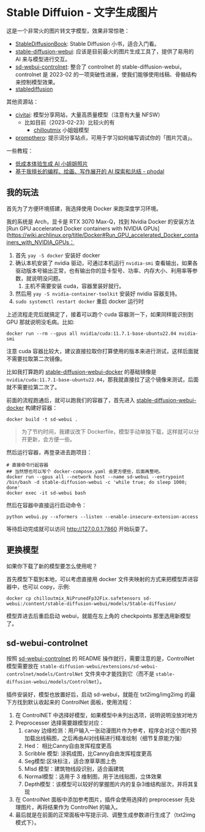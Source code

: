 # Stable Diffuion - 文字生成图片

这是一个非常火的图片转文字模型，效果非常惊艳：

- [StableDiffusionBook](https://github.com/sudoskys/StableDiffusionBook): Stable Diffusion 小书，适合入门看。
- [stable-diffusion-webui](https://github.com/AUTOMATIC1111/stable-diffusion-webui): 应该是目前最火的图片生成工具了，提供了易用的 AI 来与模型进行交互。
- [sd-webui-controlnet](https://github.com/Mikubill/sd-webui-controlnet): 整合了 controlnet 的 stable-diffusion-webui，controlnet 是 2023-02 的一项突破性进展，使我们能够使用线稿、骨骼结构来控制模型效果。
- [stablediffusion](https://github.com/Stability-AI/stablediffusion)

其他资源站：

- [civitai](https://civitai.com): 模型分享网站，大量高质量模型（注意有大量 NFSW）
  - 比如目前（2023-02-23）比较火的有
    - [chilloutmix](https://civitai.com/models/6424/chilloutmix) 小姐姐模型
- [prompthero](https://prompthero.com/stable-diffusion-prompts): 提示词分享站点，可用于学习如何编写调试你的「图片咒语」。

一些教程：

- [低成本体验生成 AI 小姐姐照片](https://medium.com/@croath/%E4%BD%8E%E6%88%90%E6%9C%AC%E4%BD%93%E9%AA%8C%E7%94%9F%E6%88%90-ai-%E5%B0%8F%E5%A7%90%E5%A7%90%E7%85%A7%E7%89%87-85ffa7c13cd7)
- [基于我擅长的编程、绘画、写作展开的 AI 探索和总结 - phodal](https://github.com/phodal/ai-research)


## 我的玩法

首先为了方便环境搭建，我选择使用 Docker 来跑深度学习环境。

我的系统是 Arch，显卡是 RTX 3070 Max-Q，找到 Nvidia Docker 的安装方法 [Run GPU accelerated Docker containers with NVIDIA GPUs](https://wiki.archlinux.org/title/Docker#Run_GPU_accelerated_Docker_containers_with_NVIDIA_GPUs：

1. 首先 `yay -S docker` 安装好 docker
2. 确认本机安装了 nvidia 驱动，可通过本机运行 `nvidia-smi` 查看输出，如果各驱动版本号输出正常，也有输出你的显卡型号、功率、内存大小、利用率等参数，就说明没问题。
   1. 主机不需要安装 cuda，容器里装好就行。
3. 然后用 `yay -S nvidia-container-toolkit` 安装好 nvidia 容器支持。
4. `sudo systemctl restart docker` 重启 docker 运行时

上述流程走完后就搞定了，接着可以跑个 cuda 容器测一下，如果同样能识别到 GPU 那就说明没毛病。比如:

```shell
docker run --rm --gpus all nvidia/cuda:11.7.1-base-ubuntu22.04 nvidia-smi
```

注意 cuda 容器比较大，建议直接拉取你打算使用的版本来进行测试，这样后面就不需要拉取第二次镜像。

比如我打算跑的 [stable-diffusion-webui-docker](https://github.com/camenduru/stable-diffusion-webui-docker/blob/main/Dockerfile) 的基础镜像是 `nvidia/cuda:11.7.1-base-ubuntu22.04`，那我就直接拉了这个镜像来测试，后面就不需要拉第二次了。


前面的流程跑通后，就可以跑我们的容器了，首先进入 [stable-diffusion-webui-docker](https://github.com/camenduru/stable-diffusion-webui-docker/blob/main/Dockerfile) 构建好容器：

```shell
docker build -t sd-webui .
```

>为了节约时间，我建议改下 Dockerfile，模型手动单独下载，这样就可以分开更新，会方便一些。

然后运行容器，再登录进去跑项目：

```shell
# 直接命令行起容器
## 当然想也可以写个 docker-compose.yaml 会更方便些，后面再整吧。
docker run --gpus all --network host --name sd-webui --entrypoint /bin/bash -d stable-diffusion-webui -c 'while true; do sleep 1000; done'
docker exec -it sd-webui bash
```

然后在容器中直接运行启动命令：

```shell
python webui.py --xformers --listen --enable-insecure-extension-access
```

等待启动完成就可以访问 <http://127.0.0.1:7860> 开始玩耍了。

## 更换模型

如果你下载了新的模型要怎么使用呢？

首先模型下载到本地，可以考虑直接用 docker 文件夹映射的方式来把模型弄进容器中，也可以 copy，示例:

```shell
docker cp chilloutmix_NiPrunedFp32Fix.safetensors sd-webui:/content/stable-diffusion-webui/models/Stable-diffusion/
```

模型弄进去后重启启动 webui，就能在左上角的 checkpoints 那里选用新模型了。


## sd-webui-controlnet

按照 [sd-webui-controlnet](https://github.com/Mikubill/sd-webui-controlnet) 的 README 操作就行，需要注意的是，ControlNet 模型需要放在 `stable-diffusion-webui/extensions/sd-webui-controlnet/models/ControlNet` 文件夹中才能找到它（而不是 `stable-diffusion-webui/models/ControlNet`）。

插件安装好，模型也放置好后，启动 sd-webui，就能在 txt2img/img2img 的最下方找到默认收起来的 ControlNet 面板，使用流程：

1. 在 ControlNET 中选择好模型，如果模型中未列出选项，说明说明没放对地方
2. Preprocesser 选择需要跟模型对应：
   1. canay 边缘检测：用户输入一张动漫图片作为参考，程序会对这个图片预加载出线稿图，之后再由AI对线稿进行精准绘制（细节复原能力强）
   2. Hed： 相比Canny自由发挥程度更高
   3. Scribble 模型: 涂鸦成图，比Canny自由发挥程度更高
   4. Seg模型:区块标注，适合潦草草图上色 
   5. Mlsd 模型：建筑物线段识别，适合画建筑
   6. Normal模型：适用于 3 维制图，用于法线贴图，立体效果
   7. Depth模型：该模型可以较好的掌握图片内的复杂3维结构层次，并将其复现
3. 在 ControlNet 面板中添加参考图片，插件会使用选择的 preprocesser 先处理图片，再将结果作为 ControlNet 的输入。
4. 最后就是在前面的正常面板中写提示词、调整生成参数进行生成了（txt2img 模式下）。
